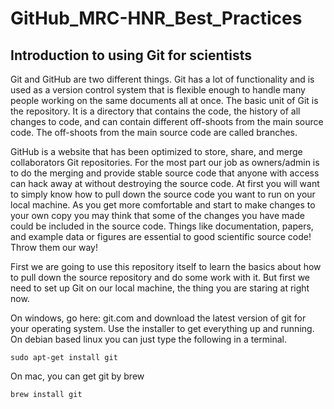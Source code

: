 GitHub_MRC-HNR_Best_Practices
=============================

Introduction to using Git for scientists
----------------------------------------

Git and GitHub are two different things. Git has a lot of functionality and is used as a version control system that is flexible enough to handle many people working on the same documents all at once. The basic unit of Git is the repository. It is a directory that contains the code, the history of all changes to code, and can contain different off-shoots from the main source code. The off-shoots from the main source code are called branches.

GitHub is a website that has been optimized to store, share, and merge collaborators Git repositories. For the most part our job as owners/admin is to do the merging and provide stable source code that anyone with access can hack away at without destroying the source code. At first you will want to simply know how to pull down the source code you want to run on your local machine. As you get more comfortable and start to make changes to your own copy you may think that some of the changes you have made could be included in the source code. Things like documentation, papers, and example data or figures are essential to good scientific source code! Throw them our way!

First we are going to use this repository itself to learn the basics about how to pull down the source repository and do some work with it. But first we need to set up Git on our local machine, the thing you are staring at right now.

On windows, go here: git.com and download the latest version of git for your operating system. Use the installer to get everything up and running. On debian based linux you can just type the following in a terminal.

``` shell
sudo apt-get install git
```

On mac, you can get git by brew
``` shell
brew install git
```
